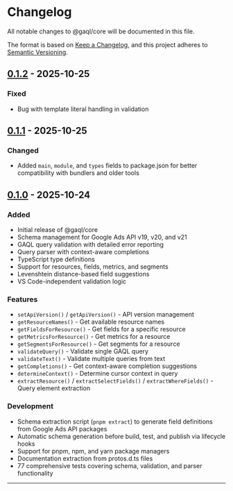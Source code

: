 # Changelog

All notable changes to @gaql/core will be documented in this file.

The format is based on [Keep a Changelog](https://keepachangelog.com/en/1.0.0/),
and this project adheres to [Semantic Versioning](https://semver.org/spec/v2.0.0.html).

## [0.1.2] - 2025-10-25

### Fixed

- Bug with template literal handling in validation

## [0.1.1] - 2025-10-25

### Changed

- Added `main`, `module`, and `types` fields to package.json for better compatibility with bundlers and older tools

## [0.1.0] - 2025-10-24

### Added

- Initial release of @gaql/core
- Schema management for Google Ads API v19, v20, and v21
- GAQL query validation with detailed error reporting
- Query parser with context-aware completions
- TypeScript type definitions
- Support for resources, fields, metrics, and segments
- Levenshtein distance-based field suggestions
- VS Code-independent validation logic

### Features

- `setApiVersion()` / `getApiVersion()` - API version management
- `getResourceNames()` - Get available resource names
- `getFieldsForResource()` - Get fields for a specific resource
- `getMetricsForResource()` - Get metrics for a resource
- `getSegmentsForResource()` - Get segments for a resource
- `validateQuery()` - Validate single GAQL query
- `validateText()` - Validate multiple queries from text
- `getCompletions()` - Get context-aware completion suggestions
- `determineContext()` - Determine cursor context in query
- `extractResource()` / `extractSelectFields()` / `extractWhereFields()` - Query element extraction

### Development

- Schema extraction script (`pnpm extract`) to generate field definitions from Google Ads API packages
- Automatic schema generation before build, test, and publish via lifecycle hooks
- Support for pnpm, npm, and yarn package managers
- Documentation extraction from protos.d.ts files
- 77 comprehensive tests covering schema, validation, and parser functionality

---

[0.1.2]: https://github.com/kage1020/google-ads-query-language/releases/tag/core-v0.1.2
[0.1.1]: https://github.com/kage1020/google-ads-query-language/releases/tag/core-v0.1.1
[0.1.0]: https://github.com/kage1020/google-ads-query-language/releases/tag/core-v0.1.0
